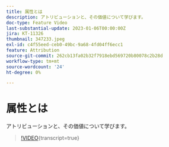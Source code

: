```yaml
---
title: 属性とは
description: アトリビューションと、その価値について学びます。
doc-type: Feature Video
last-substantial-update: 2023-01-06T00:00:00Z
jira: KT-11326
thumbnail: 347233.jpeg
exl-id: c4f55eed-ceb0-49bc-9a68-4fd04ff6ecc1
feature: Attribution
source-git-commit: 262cb13fa02b32f7918ebd569720b80078c2b28d
workflow-type: tm+mt
source-wordcount: '24'
ht-degree: 0%

---
```


# 属性とは

アトリビューションと、その価値について学びます。

>[!VIDEO](https://video.tv.adobe.com/v/347233/?learn=on){transcript=true}
